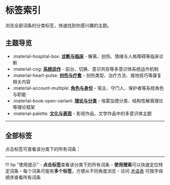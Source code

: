 # 标签索引

浏览全部词条的分类标签，快速找到你感兴趣的主题。

## 主题导览

- :material-hospital-box: [**诊断与临床**](Clinical-Diagnosis-Guide.md) - 解离、创伤、情绪与人格障碍等临床诊断
- :material-cog: [**系统运作**](System-Operations.md) - 前台、切换、意识共存等多意识体系统运作机制
- :material-heart-pulse: [**创伤与疗愈**](Trauma-Healing-Guide.md) - 创伤类型、治疗方法、接地技巧等康复相关内容
- :material-account-multiple: [**角色与身份**](Roles-Identity-Guide.md) - 宿主、守门人、保护者等系统角色与职能
- :material-book-open-variant: [**理论与分类**](Theory-Classification-Guide.md) - 埃蒙加德分类、结构性解离理论等理论框架
- :material-palette: [**文化与表现**](Cultural-Media-Guide.md) - 影视作品、文学作品中的多意识体主题

---

## 全部标签

点击标签可查看该分类下的所有词条：

<!-- material/tags -->

---

!!! tip "使用提示"
    - **点击标签**查看该分类下的所有词条
    - **使用搜索**可以快速定位特定词条
    - 每个词条可能有**多个标签**，方便从不同角度浏览
    - 访问 [术语表](Glossary.md) 可按字母顺序查看所有词条
